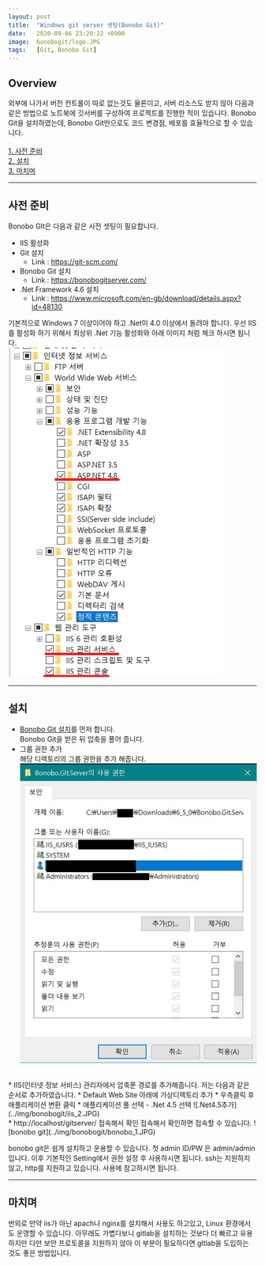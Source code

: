 ```yaml
---
layout: post
title:  "Windows git server 셋팅(Bonobo Git)"
date:   2020-09-06 23:20:22 +0900
image:  bonobogit/logo.JPG
tags:   [Git, Bonobo Git]
---
```

## Overview  
외부에 나가서 버전 컨트롤이 따로 없는것도 물론이고, 서버 리소스도 받지 않아 다음과 같은 방법으로 노트북에 깃서버를 구성하여 프로젝트를 진행한 적이 있습니다. Bonobo Git을 설치하였는데, Bonobo Git만으로도 코드 변경점, 배포를 효율적으로 할 수 있습니다.  
<br>
[1. 사전 준비](#사전-준비)  
[2. 설치](#설치)  
[3. 마치며](#마치며)  

------------------------  

## 사전 준비  
Bonobo GIt은 다음과 같은 사전 셋팅이 필요합니다.  
* IIS 활성화  
* Git 설치  
  * Link : https://git-scm.com/  
* Bonobo Git 설치  
  * Link : https://bonobogitserver.com/  
* .Net Framework 4.6 설치
  * Link : https://www.microsoft.com/en-gb/download/details.aspx?id=48130  

기본적으로 Windows 7 이상이어야 하고 .Net이 4.0 이상에서 돌려야 합니다. 우선 IIS를 활성화 하기 위해서 최상위 .Net 기능 활성화와 아래 이미지 처럼 체크 하시면 됩니다.  
![IIS셋팅](../img/bonobogit/bonobogit.png)  

------------------------  

## 설치  

* [Bonobo Git 설치](https://bonobogitserver.com/)를 먼저 합니다.  
Bonobo Git을 받은 뒤 압축을 풀어 줍니다.  
* 그룹 권한 추가  
해당 디렉토리의 그룹 권한을 추가 해줍니다.  
![그룹 추가](../img/bonobogit/iis_1.JPG)   
<br>
* IIS(인터넷 정보 서비스) 관리자에서 압축푼 경로를 추가해줍니다.  
저는 다음과 같은 순서로 추가하였습니다.  
  * Default Web Site 아래에 가상디렉토리 추가  
  * 우측클릭 후 애플리케이션 변환 클릭  
  * 애플리케이션 풀 선택 - .Net 4.5 선택  
  ![.Net4.5추가](../img/bonobogit/iis_2.JPG)  
  <br>
* http://localhost/gitserver/ 접속해서 확인
접속해서 확인하면 접속할 수 있습니다.  
  ![bonobo git](../img/bonobogit/bonobo_1.JPG)  
<br>

bonobo git은 쉽게 설치하고 운용할 수 있습니다. 첫 admin ID/PW 은 admin/admin 입니다. 이후 기본적인 Setting에서 권한 설정 후 사용하시면 됩니다. ssh는 지원하지 않고, http를 지원하고 있습니다. 사용에 참고하시면 됩니다.  

------------------------

## 마치며
번외로 만약 iis가 아닌 apach나 nginx를 설치해서 사용도 하고있고, Linux 환경에서도 운영할 수 있습니다. 아무래도 가볍다보니 gitlab을 설치하는 것보다 더 빠르고 유용하지만 다만 보안 프로토콜을 지원하지 않아 이 부분이 필요하다면 gltlab을 도입하는 것도 좋은 방법입니다.  
